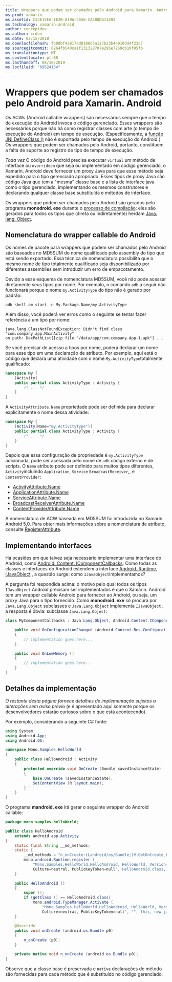 ```yaml
---
title: Wrappers que podem ser chamados pelo Android para Xamarin. Android
ms.prod: xamarin
ms.assetid: C33E15FA-1E2B-819A-C656-CA588D611492
ms.technology: xamarin-android
author: conceptdev
ms.author: crdun
ms.date: 02/15/2018
ms.openlocfilehash: fb00bf4a817ad8188d5a127b23b4a910dd4f23a7
ms.sourcegitcommit: 6264fb540ca1f131328707e295e7259cb10f95fb
ms.translationtype: MT
ms.contentlocale: pt-BR
ms.lasthandoff: 08/16/2019
ms.locfileid: "69524134"
---
```

# <a name="android-callable-wrappers-for-xamarinandroid"></a>Wrappers que podem ser chamados pelo Android para Xamarin. Android

Os ACWs (Android callable wrappers) são necessários sempre que o tempo de execução do Android invoca o código gerenciado. Esses wrappers são necessários porque não há como registrar classes com arte (o tempo de execução do Android) em tempo de execução. (Especificamente, a [função JNI DefineClass ()](http://docs.oracle.com/javase/1.5.0/docs/guide/jni/spec/functions.html#wp15986) não é suportada pelo tempo de execução do Android.} Os wrappers que podem ser chamados pelo Android, portanto, constituem a falta de suporte ao registro de tipo de tempo de execução. 

*Toda vez* O código do Android precisa executar `virtual` um método de interface ou `overridden` que seja ou implementado em código gerenciado, o Xamarin. Android deve fornecer um proxy Java para que esse método seja expedido para o tipo gerenciado apropriado. Esses tipos de proxy Java são código Java que tem a "mesma" classe base e a lista de interface java como o tipo gerenciado, implementando os mesmos construtores e declarando qualquer classe base substituída e métodos de interface. 

Os wrappers que podem ser chamados pelo Android são gerados pelo programa **monodroid. exe** durante o [processo de compilação](~/android/deploy-test/building-apps/build-process.md): eles são gerados para todos os tipos que (direta ou indiretamente) herdam [Java. lang. Object](xref:Java.Lang.Object). 



## <a name="android-callable-wrapper-naming"></a>Nomenclatura do wrapper callable do Android

Os nomes de pacote para wrappers que podem ser chamados pelo Android são baseados no MD5SUM do nome qualificado pelo assembly do tipo que está sendo exportado. Essa técnica de nomenclatura possibilita que o mesmo nome de tipo totalmente qualificado seja disponibilizado por diferentes assemblies sem introduzir um erro de empacotamento. 

Devido a esse esquema de nomenclatura MD5SUM, você não pode acessar diretamente seus tipos por nome. Por exemplo, o comando `adb` a seguir não funcionará porque o nome `my.ActivityType` do tipo não é gerado por padrão: 

```shell
adb shell am start -n My.Package.Name/my.ActivityType
```

Além disso, você poderá ver erros como o seguinte se tentar fazer referência a um tipo por nome:

```shell
java.lang.ClassNotFoundException: Didn't find class "com.company.app.MainActivity"
on path: DexPathList[[zip file "/data/app/com.company.App-1.apk"] ...
```

Se você precisar de acesso a tipos por nome, poderá declarar um nome para esse tipo em uma declaração de atributo. Por exemplo, aqui está o código que declara uma atividade com o nome `My.ActivityType`totalmente qualificado:

```csharp
namespace My {
    [Activity]
    public partial class ActivityType : Activity {
        /* ... */
    }
}
```

A `ActivityAttribute.Name` propriedade pode ser definida para declarar explicitamente o nome dessa atividade: 

```csharp
namespace My {
    [Activity(Name="my.ActivityType")]
    public partial class ActivityType : Activity {
        /* ... */
    }
}
```

Depois que essa configuração de propriedade é `my.ActivityType` adicionada, pode ser acessada pelo nome de `adb` código externo e de scripts. O `Name` atributo pode ser definido para muitos tipos diferentes, `Activity`incluindo `Application`, `Service` `BroadcastReceiver`,, e `ContentProvider`: 

- [ActivityAttribute.Name](xref:Android.App.ActivityAttribute.Name)
- [ApplicationAttribute.Name](xref:Android.App.ApplicationAttribute.Name)
- [ServiceAttribute.Name](xref:Android.App.ServiceAttribute.Name)
- [BroadcastReceiverAttribute.Name](xref:Android.Content.BroadcastReceiverAttribute.Name)
- [ContentProviderAttribute.Name](xref:Android.Content.ContentProviderAttribute.Name)

A nomenclatura de ACW baseada em MD5SUM foi introduzida no Xamarin. Android 5,0. Para obter mais informações sobre a nomenclatura de atributo, consulte [RegisterAttribute](xref:Android.Runtime.RegisterAttribute). 



## <a name="implementing-interfaces"></a>Implementando interfaces

Há ocasiões em que talvez seja necessário implementar uma interface do Android, como [Android. Content. IComponentCallbacks](xref:Android.Content.IComponentCallbacks). Como todas as classes e interfaces do Android estendem a interface [Android. Runtime. IJavaObject](xref:Android.Runtime.IJavaObject) , a questão surge: como `IJavaObject`implementamos? 

A pergunta foi respondida acima: o motivo pelo qual todos os tipos `IJavaObject` Android precisam ser implementados é que o Xamarin. Android tem um wrapper callable Android para fornecer ao Android, ou seja, um proxy Java para o tipo fornecido. Como **monodroid. exe** só procura por `Java.Lang.Object` subclasses e `Java.Lang.Object` implementa `IJavaObject,` a resposta é óbvia: subclasse `Java.Lang.Object`: 

```csharp
class MyComponentCallbacks : Java.Lang.Object, Android.Content.IComponentCallbacks {

    public void OnConfigurationChanged (Android.Content.Res.Configuration newConfig)
    {
        // implementation goes here...
    } 

    public void OnLowMemory ()
    {
        // implementation goes here...
    }
}
```


## <a name="implementation-details"></a>Detalhes da implementação

*O restante desta página fornece detalhes de implementação sujeitos a alterações sem aviso prévio* (e é apresentado aqui somente porque os desenvolvedores estarão curiosos sobre o que está acontecendo). 

Por exemplo, considerando a seguinte C# fonte:

```csharp
using System;
using Android.App;
using Android.OS;

namespace Mono.Samples.HelloWorld
{
    public class HelloAndroid : Activity
    {
        protected override void OnCreate (Bundle savedInstanceState)
        {
            base.OnCreate (savedInstanceState);
            SetContentView (R.layout.main);
        }
    }
}
```

O programa **mandroid. exe** irá gerar o seguinte wrapper do Android callable: 

```java
package mono.samples.helloWorld;

public class HelloAndroid
    extends android.app.Activity
{
    static final String __md_methods;
    static {
        __md_methods = "n_onCreate:(Landroid/os/Bundle;)V:GetOnCreate_Landroid_os_Bundle_Handler\n" + "";
        mono.android.Runtime.register (
            "Mono.Samples.HelloWorld.HelloAndroid, HelloWorld, Version=1.0.0.0, 
            Culture=neutral, PublicKeyToken=null", HelloAndroid.class, __md_methods);
    }

    public HelloAndroid ()
    {
        super ();
        if (getClass () == HelloAndroid.class)
            mono.android.TypeManager.Activate (
                "Mono.Samples.HelloWorld.HelloAndroid, HelloWorld, Version=1.0.0.0, 
                Culture=neutral, PublicKeyToken=null", "", this, new java.lang.Object[] {  });
    }

    @Override
    public void onCreate (android.os.Bundle p0)
    {
        n_onCreate (p0);
    }

    private native void n_onCreate (android.os.Bundle p0);
}
```

Observe que a classe base é preservada e `native` declarações de método são fornecidas para cada método que é substituído no código gerenciado. 

